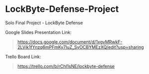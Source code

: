 # LockByte-Defense-Project
Solo Final Project - LockByte Defense


Google Slides Presentation Link:
> https://docs.google.com/document/d/1xgvMRwkF-2LVik1fYnzq6mPFmKy7IuZ_SyOCBYMEzXQ/edit?usp=sharing 

Trello Board Link:
> https://trello.com/b/rChl1sNE/lockbyte-defense 

